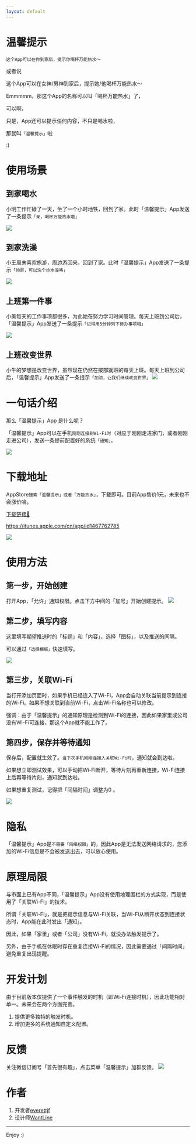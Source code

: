 ```yaml
---
layout: default
---
```



# 温馨提示

`这个App可以在你到家后，提示你喝杯万能热水～`

或者说

这个App可以在女神/男神到家后，提示她/他喝杯万能热水～

Emmmmm，那这个App的名称可以叫「喝杯万能热水」了，

可以啊，

只是，App还可以提示任何内容，不只是喝水啦，

那就叫`「温馨提示」`啦

:)

# 使用场景

## 到家喝水

小明工作忙碌了一天，坐了一个小时地铁，回到了家。此时「温馨提示」App发送了一条提示`「亲，喝杯万能热水哦」`

![](/media/15618337959129.png)


## 到家洗澡

小王周末喜欢旅游，周边游回来，回到了家。此时「温馨提示」App发送了一条提示`「帅哥，可以洗个热水澡咯」`

![](/media/15618338165692.jpg)


## 上班第一件事

小美每天的工作事项都很多，为此她在努力学习时间管理。每天上班到公司后，「温馨提示」App发送了一条提示`「记得用5分钟列下待办事项哦」`

![](/media/15618339034860.jpg)


## 上班改变世界

小牛的梦想是改变世界，虽然现在仍然在按部就班的每天上班。每天上班到公司后，「温馨提示」App发送了一条提示`「加油，让我们继续改变世界」`
![](/media/15618340073336.jpg)


# 一句话介绍

那么「温馨提示」App 是什么呢？

「温馨提示」App可以在手机`刚刚连接到Wi-Fi时`（对应于刚刚走进家门，或者刚刚走进公司），发送一条提前配置好的系统`「通知」`。

![](/media/15619093268454.jpg)



# 下载地址

AppStore`搜索「温馨提示」或者「万能热水」`，下载即可。目前App售价1元，未来也不会涨价哈。

[下载链接🔗](https://itunes.apple.com/cn/app/id1467762785)

https://itunes.apple.com/cn/app/id1467762785

![](/media/15621160270092.jpg)



# 使用方法

## 第一步，开始创建

打开App，「允许」通知权限。点击下方中间的「加号」开始创建提示。
![](/media/15618314526953.jpg)



## 第二步，填写内容

这里填写期望推送时的「标题」和「内容」，选择「图标」，以及推送的间隔。

可以通过`「选择模板」`快速填写。

![](/media/15618315310839.jpg)

## 第三步，关联Wi-Fi

当打开添加页面时，如果手机已经连入了Wi-Fi，App会自动关联当前提示到连接的Wi-Fi。如果不想关联到当前Wi-Fi，点击Wi-Fi名称也可以修改。

强调：由于「温馨提示」的通知原理是检测到Wi-Fi的连接，因此如果家里或公司没有Wi-Fi可连接，那这个App就不能工作了。

## 第四步，保存并等待通知

保存后，配置就生效了。`当下次手机刚刚连接入关联Wi-Fi时`，通知就会到达啦。

如果想立即测试效果，可以手动把Wi-Fi断开，等待片刻再重新连接，Wi-Fi连接上后再等待片刻，通知就到达啦。

如果想重复测试，记得把「间隔时间」调整为0 。

![](/media/15618329291525.jpg)


# 隐私

「温馨提示」App是`不需要「网络权限」`的，因此App是无法发送网络请求的，您添加的Wi-Fi信息是不会被发送出去，可以放心使用。

# 原理局限

与市面上已有App不同，「温馨提示」App没有使用地理围栏的方式实现，而是使用了「关联Wi-Fi」的技术。

所谓「关联Wi-Fi」，就是把提示信息与Wi-Fi关联，当Wi-Fi从断开状态到连接状态时，App能在此时发出「通知」。

因此，如果「家里」或者「公司」没有Wi-Fi，就没办法触发提示了。

另外，由于手机在休眠时存在重复连接Wi-Fi的情况，因此需要通过「间隔时间」避免重复出现提醒。

# 开发计划

由于目前版本仅提供了一个事件触发的时机（即Wi-Fi连接时机），因此功能相对单一。未来会在两个方面完善。

1. 提供更多独特的触发时机。
2. 增加更多的系统通知自定义配置。

# 反馈

关注微信订阅号「首先很有趣」，点击菜单「温馨提示」加群反馈。
![](/media/15618327527833.jpg)


# 作者

1. 开发者[everettjf](https://weibo.com/everettjf)
2. 设计师[WantLine](https://weibo.com/wantline)

---

Enjoy :)

